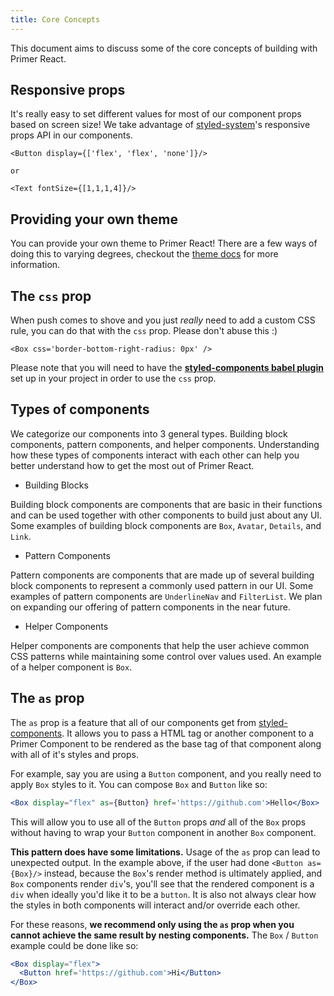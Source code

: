 ```yaml
---
title: Core Concepts
---
```


This document aims to discuss some of the core concepts of building with Primer React.

## Responsive props

It's really easy to set different values for most of our component props based on screen size! We take advantage of [styled-system](https://github.com/styled-system/styled-system)'s responsive props API in our components.

```
<Button display={['flex', 'flex', 'none']}/>

or

<Text fontSize={[1,1,1,4]}/>
```

## Providing your own theme

You can provide your own theme to Primer React! There are a few ways of doing this to varying degrees, checkout the [theme docs](https://primer.style/components/primer-theme) for more information.

## The `css` prop

When push comes to shove and you just _really_ need to add a custom CSS rule, you can do that with the `css` prop. Please don't abuse this :)

```
<Box css='border-bottom-right-radius: 0px' />

```

Please note that you will need to have the **[styled-components babel plugin](https://www.styled-components.com/docs/tooling#babel-plugin)** set up in your project in order to use the `css` prop.

## Types of components

We categorize our components into 3 general types. Building block components, pattern components, and helper components. Understanding how these types of components interact with each other can help you better understand how to get the most out of Primer React.

* Building Blocks

Building block components are components that are basic in their functions and can be used together with other components to build just about any UI. Some examples of building block components are `Box`, `Avatar`, `Details`, and `Link`.

* Pattern Components

Pattern components are components that are made up of several building block components to represent a commonly used pattern in our UI. Some examples of pattern components are `UnderlineNav` and `FilterList`. We plan on expanding our offering of pattern components in the near future.

* Helper Components

Helper components are components that help the user achieve common CSS patterns while maintaining some control over values used. An example of a helper component is `Box`.

## The `as` prop

The `as` prop is a feature that all of our components get from [styled-components](https://www.styled-components.com). It allows you to pass a HTML tag or another component to a Primer Component to be rendered as the base tag of that component along with all of it's styles and props.

For example, say you are using a `Button` component, and you really need to apply `Box` styles to it. You can compose `Box` and `Button` like so:

```.jsx
<Box display="flex" as={Button} href='https://github.com'>Hello</Box>
```

This will allow you to use all of the `Button` props _and_ all of the `Box` props without having to wrap your `Button` component in another `Box` component.

**This pattern does have some limitations.** Usage of the `as` prop can lead to unexpected output. In the example above, if the user had done `<Button as={Box}/>` instead, because the `Box`'s render method is ultimately applied, and `Box` components render `div`'s, you'll see that the rendered component is a `div` when ideally you'd like it to be a `button`. It is also not always clear how the styles in both components will interact and/or override each other.

For these reasons, **we recommend only using the `as` prop when you cannot achieve the same result by nesting components.** The `Box` / `Button` example could be done like so:

```.jsx
<Box display="flex">
  <Button href='https://github.com'>Hi</Button>
</Box>
```
